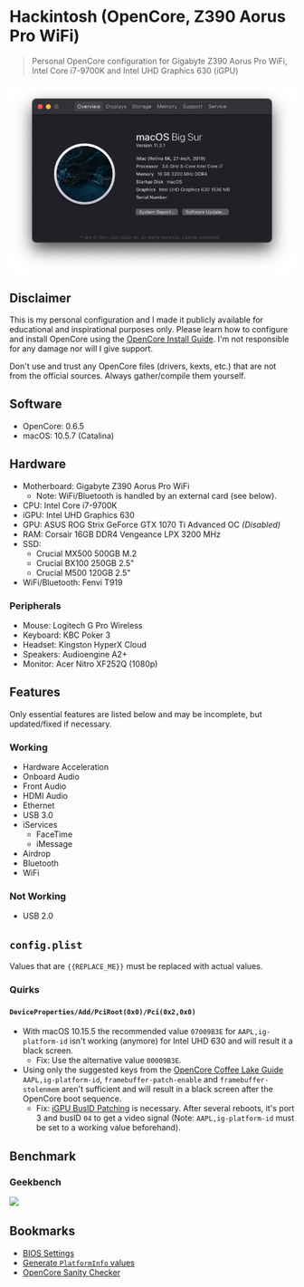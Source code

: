 # Hackintosh (OpenCore, Z390 Aorus Pro WiFi)

> Personal OpenCore configuration for Gigabyte Z390 Aorus Pro WiFi, Intel Core i7-9700K and Intel UHD Graphics 630 (iGPU)

![](./.github/about-this-mac.png)

## Disclaimer

This is my personal configuration and I made it publicly available for educational and inspirational purposes only. Please learn how to configure and install OpenCore using the [OpenCore Install Guide](https://dortania.github.io/OpenCore-Install-Guide/). I'm not responsible for any damage nor will I give support.

Don't use and trust any OpenCore files (drivers, kexts, etc.) that are not from the official sources. Always gather/compile them yourself.

## Software

- OpenCore: 0.6.5
- macOS: 10.5.7 (Catalina)

## Hardware

- Motherboard: Gigabyte Z390 Aorus Pro WiFi
  - Note: WiFi/Bluetooth is handled by an external card (see below).
- CPU: Intel Core i7-9700K
- iGPU: Intel UHD Graphics 630
- GPU: ASUS ROG Strix GeForce GTX 1070 Ti Advanced OC _(Disabled)_
- RAM: Corsair 16GB DDR4 Vengeance LPX 3200 MHz
- SSD:
  - Crucial MX500 500GB M.2
  - Crucial BX100 250GB 2.5"
  - Crucial M500 120GB 2.5"
- WiFi/Bluetooth: Fenvi T919

### Peripherals

- Mouse: Logitech G Pro Wireless
- Keyboard: KBC Poker 3
- Headset: Kingston HyperX Cloud
- Speakers: Audioengine A2+
- Monitor: Acer Nitro XF252Q (1080p)

## Features

Only essential features are listed below and may be incomplete, but updated/fixed if necessary.

### Working

- Hardware Acceleration
- Onboard Audio
- Front Audio
- HDMI Audio
- Ethernet
- USB 3.0
- iServices
  - FaceTime
  - iMessage
- Airdrop
- Bluetooth
- WiFi

### Not Working

- USB 2.0

## `config.plist`

Values that are `{{REPLACE_ME}}` must be replaced with actual values.

### Quirks

#### `DeviceProperties/Add/PciRoot(0x0)/Pci(0x2,0x0)`

- With macOS 10.15.5 the recommended value `07009B3E` for `AAPL,ig-platform-id` isn't working (anymore) for Intel UHD 630 and will result it a black screen.
  - Fix: Use the alternative value `00009B3E`.
- Using only the suggested keys from the [OpenCore Coffee Lake Guide](https://dortania.github.io/OpenCore-Install-Guide/config.plist/coffee-lake.html#deviceproperties) `AAPL,ig-platform-id`, `framebuffer-patch-enable` and `framebuffer-stolenmem` aren't sufficient and will result in a black screen after the OpenCore boot sequence.
  - Fix: [iGPU BusID Patching](https://dortania.github.io/OpenCore-Desktop-Guide/extras/gpu-patches.html#igpu-busid-patching) is necessary. After several reboots, it's port 3 and busID `04` to get a video signal (Note: `AAPL,ig-platform-id` must be set to a working value beforehand).

## Benchmark

### Geekbench

![](./.github/geekbench.png)

## Bookmarks

- [BIOS Settings](https://dortania.github.io/OpenCore-Install-Guide/config.plist/coffee-lake.html#intel-bios-settings)
- [Generate `PlatformInfo` values](https://dortania.github.io/OpenCore-Install-Guide/config.plist/coffee-lake.html#platforminfo)
- [OpenCore Sanity Checker](https://opencore.slowgeek.com/)
